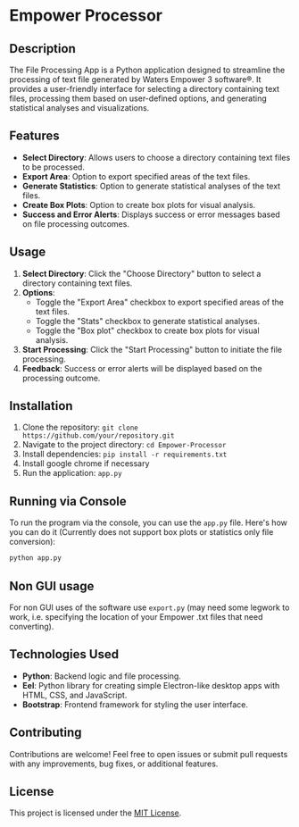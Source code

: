 # Empower Processor

## Description
The File Processing App is a Python application designed to streamline the processing of text file generated by Waters Empower 3 software®. It provides a user-friendly interface for selecting a directory containing text files, processing them based on user-defined options, and generating statistical analyses and visualizations.

## Features
- **Select Directory**: Allows users to choose a directory containing text files to be processed.
- **Export Area**: Option to export specified areas of the text files.
- **Generate Statistics**: Option to generate statistical analyses of the text files.
- **Create Box Plots**: Option to create box plots for visual analysis.
- **Success and Error Alerts**: Displays success or error messages based on file processing outcomes.

## Usage
1. **Select Directory**: Click the "Choose Directory" button to select a directory containing text files.
2. **Options**:
   - Toggle the "Export Area" checkbox to export specified areas of the text files.
   - Toggle the "Stats" checkbox to generate statistical analyses.
   - Toggle the "Box plot" checkbox to create box plots for visual analysis.
3. **Start Processing**: Click the "Start Processing" button to initiate the file processing.
4. **Feedback**: Success or error alerts will be displayed based on the processing outcome.

## Installation
1. Clone the repository: `git clone https://github.com/your/repository.git`
2. Navigate to the project directory: `cd Empower-Processor`
3. Install dependencies: `pip install -r requirements.txt`
4. Install google chrome if necessary
5. Run the application: `app.py`

## Running via Console
To run the program via the console, you can use the `app.py` file. Here's how you can do it (Currently does not support box plots or statistics only file conversion):

```bash
python app.py
```

## Non GUI usage
For non GUI uses of the software use `export.py` (may need some legwork to work, i.e. specifying the location of your Empower .txt files that need converting). 

## Technologies Used
- **Python**: Backend logic and file processing.
- **Eel**: Python library for creating simple Electron-like desktop apps with HTML, CSS, and JavaScript.
- **Bootstrap**: Frontend framework for styling the user interface.

## Contributing
Contributions are welcome! Feel free to open issues or submit pull requests with any improvements, bug fixes, or additional features.

## License
This project is licensed under the [MIT License](LICENSE).
